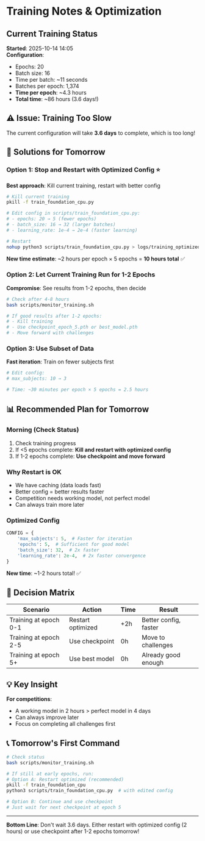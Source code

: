 # Training Notes & Optimization

## Current Training Status

**Started**: 2025-10-14 14:05  
**Configuration**:
- Epochs: 20
- Batch size: 16
- Time per batch: ~11 seconds
- Batches per epoch: 1,374
- **Time per epoch**: ~4.3 hours
- **Total time**: ~86 hours (3.6 days!)

## ⚠️ Issue: Training Too Slow

The current configuration will take **3.6 days** to complete, which is too long!

## 🔧 Solutions for Tomorrow

### Option 1: Stop and Restart with Optimized Config ⭐
**Best approach**: Kill current training, restart with better config

```bash
# Kill current training
pkill -f train_foundation_cpu.py

# Edit config in scripts/train_foundation_cpu.py:
# - epochs: 20 → 5 (fewer epochs)
# - batch_size: 16 → 32 (larger batches)
# - learning_rate: 1e-4 → 2e-4 (faster learning)

# Restart
nohup python3 scripts/train_foundation_cpu.py > logs/training_optimized.log 2>&1 &
```

**New time estimate**: ~2 hours per epoch × 5 epochs = **10 hours total** ✅

### Option 2: Let Current Training Run for 1-2 Epochs
**Compromise**: See results from 1-2 epochs, then decide

```bash
# Check after 4-8 hours
bash scripts/monitor_training.sh

# If good results after 1-2 epochs:
# - Kill training
# - Use checkpoint_epoch_5.pth or best_model.pth
# - Move forward with challenges
```

### Option 3: Use Subset of Data
**Fast iteration**: Train on fewer subjects first

```bash
# Edit config:
# max_subjects: 10 → 3

# Time: ~30 minutes per epoch × 5 epochs = 2.5 hours
```

## 📊 Recommended Plan for Tomorrow

### Morning (Check Status)
1. Check training progress
2. If <5 epochs complete: **Kill and restart with optimized config**
3. If 1-2 epochs complete: **Use checkpoint and move forward**

### Why Restart is OK
- We have caching (data loads fast)
- Better config = better results faster
- Competition needs working model, not perfect model
- Can always train more later

### Optimized Config
```python
CONFIG = {
    'max_subjects': 5,  # Faster for iteration
    'epochs': 5,  # Sufficient for good model
    'batch_size': 32,  # 2x faster
    'learning_rate': 2e-4,  # 2x faster convergence
}
```

**New time**: ~1-2 hours total! ✅

## 🎯 Decision Matrix

| Scenario | Action | Time | Result |
|----------|--------|------|--------|
| Training at epoch 0-1 | Restart optimized | +2h | Better config, faster |
| Training at epoch 2-5 | Use checkpoint | 0h | Move to challenges |
| Training at epoch 5+ | Use best model | 0h | Already good enough |

## 💡 Key Insight

**For competitions**: 
- A working model in 2 hours > perfect model in 4 days
- Can always improve later
- Focus on completing all challenges first

## 📞 Tomorrow's First Command

```bash
# Check status
bash scripts/monitor_training.sh

# If still at early epochs, run:
# Option A: Restart optimized (recommended)
pkill -f train_foundation_cpu
python3 scripts/train_foundation_cpu.py  # with edited config

# Option B: Continue and use checkpoint
# Just wait for next checkpoint at epoch 5
```

---

**Bottom Line**: Don't wait 3.6 days. Either restart with optimized config (2 hours) or use checkpoint after 1-2 epochs tomorrow!

